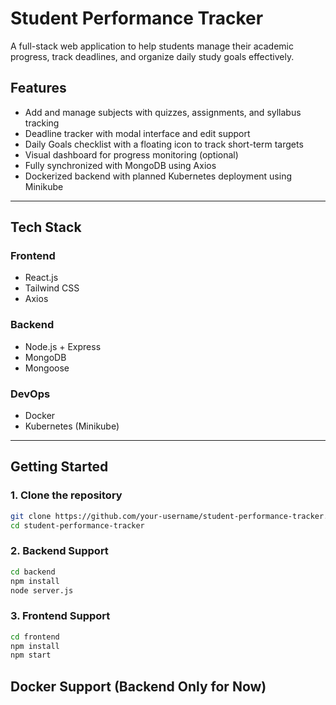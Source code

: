 # Student Performance Tracker

A full-stack web application to help students manage their academic progress, track deadlines, and organize daily study goals effectively.

## Features

-  Add and manage subjects with quizzes, assignments, and syllabus tracking
-  Deadline tracker with modal interface and edit support
-  Daily Goals checklist with a floating icon to track short-term targets
-  Visual dashboard for progress monitoring (optional)
-  Fully synchronized with MongoDB using Axios
-  Dockerized backend with planned Kubernetes deployment using Minikube

---

##  Tech Stack

### Frontend
- React.js
- Tailwind CSS
- Axios

### Backend
- Node.js + Express
- MongoDB
- Mongoose

### DevOps
- Docker
- Kubernetes (Minikube)

---

## Getting Started

### 1. Clone the repository
```bash
git clone https://github.com/your-username/student-performance-tracker.git
cd student-performance-tracker
```

### 2. Backend Support
```bash
cd backend
npm install
node server.js
```
### 3. Frontend Support
```bash
cd frontend
npm install
npm start
```
## Docker Support (Backend Only for Now)



